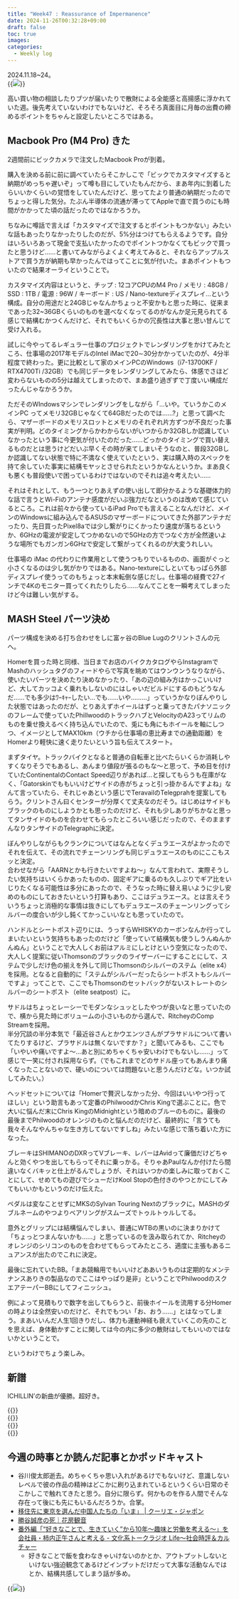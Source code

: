 ```yaml
---
title: "Week47 : Reassurance of Impermanence"
date: 2024-11-26T00:32:28+09:00
draft: false
toc: true
images:
categories:
  - Weekly log
---
```

2024.11.18~24。  
{{<image src="/images/images/241122.webp" >}}    

高い買い物の相談したりブツが届いたりで散財による全能感と高揚感に浮かれていた週。後先考えていないわけでもないけど、そろそろ真面目に月毎の出費の締めるポイントをちゃんと設定したいところではある。  

<!--more-->

## Macbook Pro (M4 Pro) きた

2週間前にビックカメラで注文したMacbook Proが到着。

購入を決める前に前に調べていたらそこかしこで「ビックでカスタマイズすると納期がめっちゃ遅いぞ」って噂も目にしていたもんだから、まあ年内に到着したらいいかくらいの覚悟をしていたんだけど、思ってたより普通の納期だったのでちょっと得した気分。たぶん半導体の流通が滞っててAppleで直で買うのにも時間がかかってた頃の話だったのではなかろうか。

ちなみに噂話で言えば「カスタマイズで注文するとポイントもつかない」みたいな話もあったりなかったりしたのだが、5%分はつけてもらえるようです。自分はいろいろあって現金で支払いたかったのでポイントつかなくてもビックで買ったと思うけど……と書いてみながらよくよく考えてみると、それならアップルストアで買う方が納期も早かったんではってことに気が付いた。まあポイントもついたので結果オーライということで。

カスタマイズ内容はというと、チップ : 12コアCPUのM4 Pro / メモリ : 48GB / SSD : 1TB / 電源 : 96W / キーボード : US / Nano-textureディスプレイ…という構成。自分の用途だと24GBじゃなんかちょっと不安かもと思った時に、従来まであった32~36GBくらいのものを選べなくなってるのがなんか足元見られてる感じで結構むかつくんだけど、それでもいくらかの冗長性は大事と思い甘んじて受け入れる。

試しに今やってるレギュラー仕事のプロジェクトでレンダリングをかけてみたところ、仕事場の2017年モデルのIntel iMacで20∼30分かかっていたのが、4分半程度で終わった。更に比較として家のメインPCのWindows（i7-13700KF / RTX4700Ti /32GB）でも同じデータをレンダリングしてみたら、体感でさほど変わらないものの5分は越えてしまったので、まあ盛り過ぎずで丁度いい構成だったんじゃなかろうか。

ただそのWIndowsマシンでレンダリングをしながら「…いや。ていうかこのメインPC ってメモリ32GBじゃなくて64GBだったのでは……?」と思って調べたら、マザーボードのメモリスロットとメモリのそれぞれ片方ずつが不良だった事実が判明。どのタイミングからかわからないがいつからか32GBしか認識していなかったという事に今更気が付いたのだった……どっかのタイミングで買い替えるものだとは思うけどだいぶ早くその時が来てしまいそうなのと、普段32GBしか認識してない状態で特に不満なく使えていたという、実は購入時のスペックを持て余していた事実に結構モヤッとさせられたというかなんというか。まあ良くも悪くも普段使いで困っているわけではないのでそれは追々考えたい……

それはそれとして、もう一つとりあえずの使い出して即分かるような基礎体力的な話で言うとWi-Fiのアンテナ感度がだいぶ強力だなというのは改めて感じているところ。これは前々から使っているiPad Proでも言えることなんだけど、メインのWindowsに組み込んでるASUSのマザーボードについてきた外部アンテナだったり、先日買ったPixel8aでは少し繋がりにくかったり速度が落ちるというか、6GHzの電波が安定してつかめないので5GHzの方でつなぐ方が全然速いような場所でもガンガン6GHzで安定して繋がってくれるのが大変うれしい。

仕事場の iMac の代わりに作業用として使うつもりでいるものの、画面がぐっと小さくなるのは少し気がかりではある。Nano-textureにしといてもっぱら外部ディスプレイ使うってのもちょっと本末転倒な感じだし。仕事場の経費で27インチで4Kのモニター買ってくれたりしたら……なんてことを一瞬考えてしまったけど今は難しい気がする。

## MASH Steel パーツ決め

パーツ構成を決める打ち合わせをしに富ヶ谷のBlue Lugのクリントさんの元へ。

Homerを買った時と同様、当日までお店のバイクカタログやらInstagramでMashのハッシュタグのフィードやらで写真を眺めてはウンウンうなりながら、使いたいパーツを決めたり決めなかったり、「あの辺の組み方はかっこいいけど、大してカッコよく乗れもしないのにはしゃいだビルドにするのもどうなんだ……でも多少はﾜｰｷｬｰしたい…でも……いや………」っていうかなりぼんやりした状態ではあったのだが、とりあえずホイールはずっと乗ってきたパナソニックのフレームで使っていたPhillwoodのトラックハブとVelocityのA23ってリムのものを乗せ換えるべく持ち込んでいたので、兎にも角にもホイールを軸にしつつ、イメージとしてMAX10km（ウチから仕事場の恵比寿までの通勤距離）をHomerより軽快に速く走りたいという旨も伝えてスタート。

まずタイヤ。トラックバイクとなると普通の自転車と比べたらいくらか消耗しやすくなりそうでもあるし、あんまり値段が張るのもな～と思って、予め目を付けていたContinentalのContact Speed辺りがあれば…と探してもらうも在庫がなく、「Gatorskinでももいいけどサイドの赤がちょっと引っ掛かるんですよね」なんて言っていたら、それじゃあという感じでTeravailのTelegprahを提案してもらう。クリントさん曰くセンターが分厚くて丈夫なのだそう。はじめはサイドもブラックのものにしようかとも思ったのだけど、それも少しありがちかなと思ってタンサイドのものを合わせてもらったところいい感じだったので、そのまますんなりタンサイドのTelegraphに決定。

ぼんやりしながらもクランクについてはなんとなくデュラエースがよかったのでそれを伝えて、その流れでチェーンリングも同じデュラエースのものにここもスッと決定。  
合わせながら「AARNとかも行きたいですよね～」なんて言われて、実際そうしたい気持ちはいくらかあったものの、固定ギアに乗るのも久しぶりでギア比をいじりたくなる可能性は多分にあったので、そうなった時に替え易いように少し安めのものにしておきたいという打算もあり、ここはデュラエース。とは言えそういうちょっと消極的な事情は抜きにしてもデュラエースのチェーンリングってシルバーの度合いが少し鈍くてかっこいいなとも思っていたので。

ハンドルとシートポスト辺りには、うっすらWHISKYのカーボンなんか行ってしまいたいという気持ちもあったのだけど「使っていて結構気も使うしうんぬんかんぬん」ということで大人しくお前はアルミにしとけという空気になったので、大人しく提案に従いThomsonのブラックのライザーバーにすることにして、ステムで少しだけ色の揃えを外して同じThomsonのシルバーのステム（elite x4）を採用。となると自動的に「ステムがシルバーだったらシートポストもシルバーですよ」ってことで、ここでもThomsonのセットバックがないストレートのシルバーのシートポスト（elite seatpost）に。

サドルはちょっとレーシーでモダンなシュッとしたやつが良いなと思っていたので、横から見た時にボリュームの小さいものから選んで、RitcheyのComp Streamを採用。  
半分冗談の半分本気で「最近谷さんとかウエンツさんがプラサドルについて書いてたりするけど、プラサドルは無くないですか？」と聞いてみるも、ここでも「いやいや痛いですよ～…あと別にめちゃくちゃ安いわけでもないし……」って感じで一笑に付され採用ならず。（でもこれまでどのサドル座ってもあんまり痛くなったことないので、硬いのについては問題ないと思うんだけどな。いつか試してみたい。）

ヘッドセットについては「Homerで贅沢しなかった分、今回はいいやつ行ってほしい」という助言もあって定番のPhilwoodかChris Kingで選ぶことに。色で大いに悩んだ末にChris KingのMidnightという暗めのブルーのものに。最後の最後までPhilwoodのオレンジのものと悩んだのだけど、最終的に「言うても我々そんなやんちゃな生き方してないですしね」みたいな感じで落ち着いた方になった。

ブレーキはSHIMANOのDXRってVブレーキ、レバーはAvidって廉価だけどちゃんと効くやつを出してもらってそれに乗っかる。そりゃあPaulなんか付けたら間違いなくバキッと仕上がるんでしょうが、それはいつかの楽しみに取っておくことにして、せめてもの遊びでシューだけKool Stopの色付きのやつとかにしてみてもいいかもというのだけ伝えた。

ペダルは変なことせずにMKSのSylvan Touring Nextのブラックに。MASHのダブルネームのやつよりベアリングがスムーズでトゥルトゥルしてる。

意外とグリップには結構悩んでしまい、普通にWTBの黒いのに決まりかけて「ちょっとつまんないかも……」と思っているのを汲み取られてか、Ritcheyのオレンジのシリコンのものを合わせてもらってみたところ、適度に主張もあるニュアンスが出たのでこれに決定。

最後に忘れていたBB。「まあ競輪用でもいいけどああいうものは定期的なメンテナンスありきの製品なのでここはやっぱり是非」ということでPhilwoodのスクエアテーパーBBにしてフィニッシュ。

例によって見積もりで数字を出してもらうと、前後ホイールを流用する分Homerの時よりは全然安いのだけど、それでもつい「お、おう……」とはなってしまう。まあいいんだ人生1回きりだし、体力も運動神経も衰えていくこの先のことを思えば、身体動かすことに関しては今の内に多少の散財はしてもいいのではないかということで。

というわけでちょう楽しみ。

## 新譜

ICHILLIN’の新曲が優勝。超好き。

{{<youtube wBjNEZBxPIQ >}}  
{{<youtube eCFlXhPmaBs >}}  
{{<youtube yFGsw8phPn4 >}}  
{{<youtube wou6-29aCHw >}}

## 今週の時事とか読んだ記事とかポッドキャスト

- 谷川俊太郎逝去。めちゃくちゃ思い入れがあるけでもないけど、意識しないレベルで彼の作品の精神はどこかに刷り込まれているというくらい日常のそこかしこで触れてきたと思う。自分に限らず。何かものを作る人間でそんな存在って後にも先にもいるんだろうか。合掌。
- [移住先に東京を選んだ中国人たちの「いま」 | クーリエ・ジャポン](https://courrier.jp/news/tag/longread-chinese-people-in-tokyo/)
- [勝谷誠彦の死｜花房観音](https://note.com/hanabusakannon/n/na964d926f1d0)
- [番外編「“好きなことで、生きていく”から10年～趣味と労働を考える～」を会社員・柿内正午さんと考える - 文化系トークラジオ Life～社会時評＆カルチャー](https://open.spotify.com/episode/0Hpkz6vKC2UkpcaKzUnfDJ)  
  - 好きなことで飯を食わなきゃいけないのかとか、アウトプットしないといけない強迫観念てあるけどインプットだけだって大事な活動なんではとか、結構共感してしまう話が多め。

{{<image src="/images/2024/1119_ts.webp" >}}
